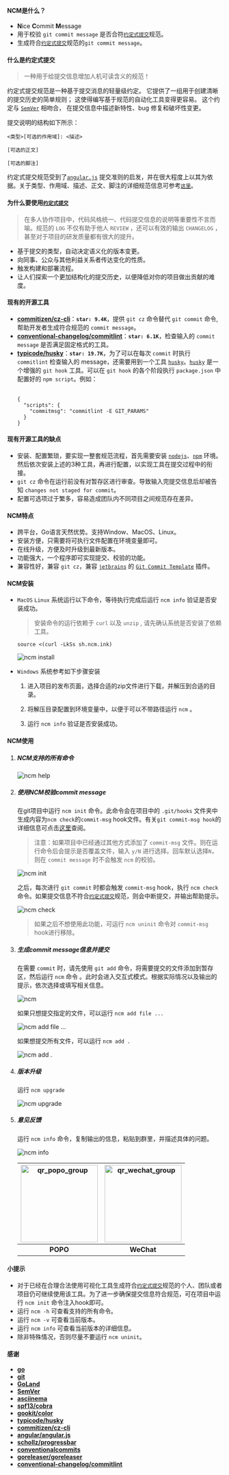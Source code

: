 <!--<link rel="stylesheet" type="text/css" href="assets/asciinema-player.css" />-->
<!--<script src="assets/asciinema-player.js"></script>-->

#### NCM是什么？
- **N**ice **C**ommit **M**essage
- 用于校验 `git commit message` 是否合符[`约定式提交`](https://www.conventionalcommits.org/zh-hans/v1.0.0-beta.4/)规范。
- 生成符合[`约定式提交`](https://www.conventionalcommits.org/zh-hans/v1.0.0-beta.4/)规范的`git commit message`。

#### 什么是约定式提交

> 一种用于给提交信息增加人机可读含义的规范！

约定式提交规范是一种基于提交消息的轻量级约定。 它提供了一组用于创建清晰的提交历史的简单规则； 这使得编写基于规范的自动化工具变得更容易。 这个约定与 [`SemVer`](https://semver.org/lang/zh-CN/) 相吻合， 在提交信息中描述新特性、bug 修复和破坏性变更。

提交说明的结构如下所示：
```
<类型>[可选的作用域]: <描述>

[可选的正文]

[可选的脚注]
```
约定式提交规范受到了[`angular.js`](https://github.com/angular/angular.js/blob/master/DEVELOPERS.md#-git-commit-guidelines) 提交准则的启发，并在很大程度上以其为依据。关于类型、作用域、描述、正文、脚注的详细规范信息可参考[`这里`](https://github.com/angular/angular.js/blob/master/DEVELOPERS.md#-git-commit-guidelines)。

#### 为什么要使用[`约定式提交`](https://www.conventionalcommits.org/zh-hans/v1.0.0-beta.4/)
> 在多人协作项目中，代码风格统一、代码提交信息的说明等重要性不言而喻。规范的 `LOG` 不仅有助于他人 `REVIEW` ，还可以有效的输出 `CHANGELOG` ，甚至对于项目的研发质量都有很大的提升。
- 基于提交的类型，自动决定语义化的版本变更。
- 向同事、公众与其他利益关系者传达变化的性质。
- 触发构建和部署流程。
- 让人们探索一个更加结构化的提交历史，以便降低对你的项目做出贡献的难度。

#### 现有的开源工具
- [**commitizen/cz-cli**](https://github.com/commitizen/cz-cli)：**`star: 9.4K`**，提供 `git cz` 命令替代 `git commit` 命令, 帮助开发者生成符合规范的 `commit message`。
- [**conventional-changelog/commitlint**](https://github.com/conventional-changelog/commitlint)：**`star: 6.1K`**，检查输入的 `commit message` 是否满足固定格式的工具。
- [**typicode/husky**](https://github.com/typicode/husky)：**`star: 19.7K`**，为了可以在每次 `commit` 时执行 `commitlint` 检查输入的 message，还需要用到一个工具 [`husky`]((https://github.com/typicode/husky))。[`husky`]((https://github.com/typicode/husky)) 是一个增强的 `git hook` 工具。可以在 `git hook` 的各个阶段执行 `package.json` 中配置好的 `npm script`。例如：<br><br>
    ```
    {
      "scripts": {
        "commitmsg": "commitlint -E GIT_PARAMS"
      }
    }
    ```

#### 现有开源工具的缺点
- 安装、配置繁琐，要实现一整套规范流程，首先需要安装 [`nodejs`](https://nodejs.org/)、[`npm`](https://www.npmjs.com/) 环境。然后依次安装上述的3种工具，再进行配置，以实现工具在提交过程中的衔接。
- `git cz` 命令在运行前没有对暂存区进行审查。导致输入完提交信息后却被告知 `changes not staged for commit`。
- 配置可选项过于繁多，容易造成团队内不同项目之间规范存在差异。

#### NCM特点
- 跨平台，Go语言天然优势。支持Window、MacOS、Linux。
- 安装方便，只需要将可执行文件配置在环境变量即可。
- 在线升级，方便及时升级到最新版本。
- 功能强大，一个程序即可实现提交、校验的功能。
- 兼容性好，兼容 `git cz`，兼容 [`jetbrains`](https://www.jetbrains.com/) 的 [`Git Commit Template`](https://plugins.jetbrains.com/plugin/9861-git-commit-template) 插件。

#### NCM安装
- `MacOS` `Linux` 系统运行以下命令，等待执行完成后运行 `ncm info` 验证是否安装成功。

    > 安装命令的运行依赖于 `curl`  以及 `unzip`  , 请先确认系统是否安装了依赖工具。

    ```shell
    source <(curl -LkSs sh.ncm.ink)
    ```

    ![ncm install](assets/ncm_install.gif)
    <!--<asciinema-player width=100% poster="npt:0:20" src="assets/ncm_install.json" />-->

- `Windows` 系统参考如下步骤安装

   1. 进入项目的发布页面，选择合适的zip文件进行下载，并解压到合适的目录。

   2. 将解压目录配置到环境变量中，以便于可以不带路径运行 `ncm` 。

   3. 运行 `ncm info` 验证是否安装成功。

#### NCM使用
1. ##### NCM支持的所有命令

   ![ncm help](assets/ncm_help.gif)
   <!--<asciinema-player width=100% poster="npt:0:4" src="assets/ncm_help.json" />-->

2. ##### 使用NCM校验commit message
   在git项目中运行 `ncm init` 命令。此命令会在项目中的 `.git/hooks` 文件夹中生成内容为`ncm check`的`commit-msg` hook文件。有关`git commit-msg hook`的详细信息可点击[这里](https://git-scm.com/docs/githooks#_commit_msg)查阅。

   > 注意：如果项目中已经通过其他方式添加了 `commit-msg` 文件。则在运行命令后会提示是否覆盖文件，输入 `y/N` 进行选择。回车默认选择`N`，则在 `commit message` 时不会触发 `ncm` 的校验。

   ![ncm init](assets/ncm_init.gif)
   <!--<asciinema-player width=100% poster="npt:0:26" src="assets/ncm_init.json" />-->

   之后，每次进行 `git commit` 时都会触发 `commit-msg` hook，执行 `ncm check` 命令。如果提交信息不符合[`约定式提交`](https://www.conventionalcommits.org/zh-hans/v1.0.0-beta.4/)规范，则会中断提交，并输出帮助提示。

   ![ncm check](assets/ncm_check.gif)
   <!--<asciinema-player width=100% poster="npt:0:19" src="assets/ncm_check.json" />-->

   > 如果之后不想使用此功能，可运行 `ncm uninit` 命令对 `commit-msg` hook进行移除。

3. ##### 生成commit message信息并提交
   在需要 `commit` 时，请先使用 `git add` 命令，将需要提交的文件添加到暂存区，然后运行 `ncm` 命令 。此时会进入交互式模式。根据实际情况以及输出的提示，依次选择或填写相关信息。

   ![ncm](assets/ncm.gif)
   <!--<asciinema-player width=100% poster="npt:0:34" src="assets/ncm.json" />-->

   如果只想提交指定的文件，可以运行 `ncm add file ...`

   ![ncm add file ...](assets/ncm_add.gif)
   <!--<asciinema-player width=100% poster="npt:0:21" src="assets/ncm_add.json" />-->

   如果想提交所有文件，可以运行 `ncm add .`

   ![ncm add .](assets/ncm_add_all.gif)
   <!--<asciinema-player width=100% poster="npt:0:28" src="assets/ncm_add_all.json" />-->

4. ##### 版本升级
   运行 `ncm upgrade`

   ![ncm upgrade](assets/ncm_upgrade.gif)
   <!--<asciinema-player width=100% poster="npt:0:7" src="assets/ncm_upgrade.json" />-->

5. ##### 意见反馈

   运行 `ncm info` 命令，复制输出的信息，粘贴到群里，并描述具体的问题。

   ![ncm info](assets/ncm_info.gif)
   <!--<asciinema-player width=100% poster="npt:0:3" src="assets/ncm_info.json" />-->

   |  <img src="./assets/qr_popo_group.png" width="180" height="180" alt="qr_popo_group"/>  | <img src="./assets/qr_wechat_group.png" width="180" height="180" alt="qr_wechat_group"/> |
   |  :--:  | :--:  |
   |**POPO**|**WeChat**|
   

#### 小提示
- 对于已经在合理合法使用可视化工具生成符合[`约定式提交`](https://www.conventionalcommits.org/zh-hans/v1.0.0-beta.4/)规范的个人、团队或者项目仍可继续使用该工具。为了进一步确保提交信息符合规范，可在项目中运行 `ncm init` 命令注入hook即可。
- 运行 `ncm -h` 可查看支持的所有命令。
- 运行 `ncm -v` 可查看当前版本。
- 运行 `ncm info` 可查看当前版本的详细信息。
- 除非特殊情况，否则尽量不要运行 `ncm uninit`。

#### 感谢
- [**go**](https://go.dev)
- [**git**](https://git-scm.com)
- [**GoLand**](https://www.jetbrains.com/go)
- [**SemVer**](https://semver.org)
- [**asciinema**](https://asciinema.org/)
- [**spf13/cobra**](https://github.com/spf13/cobra)
- [**gookit/color**](https://github.com/gookit/color)
- [**typicode/husky**](https://github.com/typicode/husky)
- [**commitizen/cz-cli**](https://github.com/commitizen/cz-cli)
- [**angular/angular.js**](https://github.com/angular/angular.js/blob/master/DEVELOPERS.md#-git-commit-guidelines)
- [**schollz/progressbar**](https://github.com/schollz/progressbar)
- [**conventionalcommits**](https://www.conventionalcommits.org)
- [**goreleaser/goreleaser**](https://github.com/goreleaser/goreleaser)
- [**conventional-changelog/commitlint**](https://github.com/conventional-changelog/commitlint)